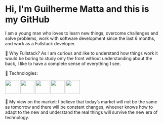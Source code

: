 # Hi, I'm Guilherme Matta and this is my GitHub 

I am a young man who loves to learn new things, overcome challenges and solve problems, work with software development since the last 6 months, and work as a Fullstack developer.

🤔 Why Fullstack?
As I am curious and like to understand how things work it would be boring to study only the front without understanding about the back, I like to have a complete sense of everything I see.

🚀 Technologies:

 <img width="45px" height="45px" src="https://cdn.jsdelivr.net/gh/devicons/devicon/icons/react/react-original.svg" /> <img  width="45px" height="45px" src="https://cdn.jsdelivr.net/gh/devicons/devicon/icons/nodejs/nodejs-plain-wordmark.svg" /> <img  width="45px" height="45px" src="https://cdn.jsdelivr.net/gh/devicons/devicon/icons/html5/html5-original-wordmark.svg" /> <img width="45px" height="45px" src="https://cdn.jsdelivr.net/gh/devicons/devicon/icons/css3/css3-original-wordmark.svg" /> <img width="45px" height="45px" src="https://cdn.jsdelivr.net/gh/devicons/devicon/icons/javascript/javascript-original.svg" />
          
          
          
          
          

💬 My view on the market:
I believe that today’s market will not be the same as tomorrow and there will be constant changes, whoever knows how to adapt to the new and understand the real things will survive the new era of technology.

